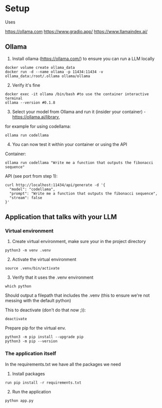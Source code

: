 # Setup

Uses 

https://ollama.com
https://www.gradio.app/
https://www.llamaindex.ai/

## Ollama
1. Install ollama (https://ollama.com/) to ensure you can run a LLM locally

```
docker volume create ollama_data
docker run -d --name ollama -p 11434:11434 -v ollama_data:/root/.ollama ollama/ollama
```

2. Verify it's fine

```
docker exec -it ollama /bin/bash #to use the container interactive terminal
ollama --version #0.1.8
```

3. Select your model from Ollama and run it (insider your container) - https://ollama.ai/library, 

for example for using codellama:

```
ollama run codellama
```

4. You can now test it within your container or using the API


Container:
```
ollama run codellama "Write me a function that outputs the fibonacci sequence"
```

API (see port from step 1):
```
curl http://localhost:11434/api/generate -d '{
  "model": "codellama",
  "prompt": "Write me a function that outputs the fibonacci sequence",
  "stream": false
}'
```

## Application that talks with your LLM

### Virtual environment

1. Create virtual environment, make sure your in the project directory 

```
python3 -m venv .venv
```

2. Activate the virtual environment

```
source .venv/bin/activate
```


3. Verify that it uses the .venv environment

```
which python
```

Should output a filepath that includes the .venv (this to ensure we're not messing with the default python)

This to deactivate (don't do that now ;)):
```
deactivate
```

Prepare pip for the virtual env.

```
python3 -m pip install --upgrade pip
python3 -m pip --version
```

### The application itself

In the requirements.txt we have all the packages we need

1. Install packages
```
run pip install -r requirements.txt
```

2. Run the application

```
python app.py

```

